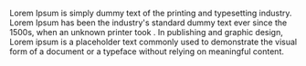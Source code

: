 Lorem Ipsum is simply dummy text of the printing and typesetting industry. Lorem Ipsum has been the industry's standard dummy text ever since the 1500s, when an unknown printer took .
In publishing and graphic design, Lorem ipsum is a placeholder text commonly used to demonstrate the visual form of a document or a typeface without relying on meaningful content.
